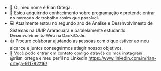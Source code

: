 - 👋 Oi, meu nome é Rian Ortega.
- 👀 Estou adquirindo conhecimento sobre programação e pretendo entrar no mercado de trabalho assim que possível.
- 💻 Atualmente estou no segundo ano de Análise e Desenvolvimento de Sistemas na UNIP Araraquara e paralelamente estudando Desenvolvimento Web na DankiCode.
- 👍 Procuro colaborar ajudando as pessoas com o que estiver ao meu alcance e juntos conseguirmos atingir nossos objetivos.
- 📲 Você pode entrar em contato comigo através do meu instagram @riian_ortega e meu perfil no Linkedin https://www.linkedin.com/in/rian-ortega-911782216/


<!--
**RiianOrtega/RiianOrtega** is a ✨ _special_ ✨ repository because its `README.md` (this file) appears on your GitHub profile.

-->
